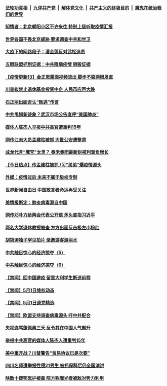 ####  [法轮功真相](../../../../basic/blob/master/README.md?t=05031501) &nbsp;|&nbsp; [九评共产党](../../../../9ping.md/blob/master/README.md?t=05031501) &nbsp;|&nbsp; [解体党文化](../../../../jtdwh.md/blob/master/README.md?t=05031501)  &nbsp;|&nbsp; [共产主义的终极目的](../../../../gczydzjmd.md/blob/master/README.md?t=05031501) &nbsp;|&nbsp; [魔鬼在统治我们的世界](../../../../mgztzwmdsj.md/blob/master/README.md?t=05031501) 

#### [知情者：北京朝阳小区不许来往 特别上级听取疫情汇报](../pages/prog204/a102837635.md?t=05031501) 

#### [世界各国不畏北京威胁 要求调查中共和世卫](../pages/prog204/a102837612.md?t=05031501) 

#### [大疫下的网路段子：潘金莲反对武松追责](../pages/prog204/a102837585.md?t=05031501) 

#### [五眼联盟抓到证据：中共隐瞒疫情 销毁证据](../pages/prog204/a102837560.md?t=05031501) 

#### [【疫情更新13】金正恩露面视频流出 脚步不稳两眼发直](../pages/prog204/a102832541.md?t=05031501) 

#### [川普拟禁止退休基金投资中企 人民币应声大跌](../pages/prog204/a102837364.md?t=05031501) 

#### [石正丽出面否认“叛逃”传言](../pages/prog204/a102837353.md?t=05031501) 

#### [中共甩锅新迹象？武汉市场公告直呼“美国肺炎”](../pages/prog204/a102837337.md?t=05031501) 

#### [媒体人陈杰人举报中共高官遭重判15年](../pages/prog204/a102837250.md?t=05031501) 

#### [网传江派大员孟建柱被抓 大批公安遭整肃](../pages/prog204/a102837217.md?t=05031501) 

#### [成龙代言“魔咒”太灵？ 泰禾集团最新财报利润负增长](../pages/prog204/a102837183.md?t=05031501) 

#### [【今日热点】传孟建柱被抓 /习“弟弟”爆疫情源头](../pages/prog204/a102837081.md?t=05031501) 

#### [外媒：疫情过后 未来不属于极权专制](../pages/prog204/a102837090.md?t=05031501) 

#### [世界新闻自由日 中国敢言者命运再受关注](../pages/prog204/a102837005.md?t=05031501) 

#### [美情报断定：肺炎病毒源自中国](../pages/prog204/a102836947.md?t=05031501) 

#### [网传邓朴方给两会代表公开信 矛头直指习近平](../pages/prog204/a102836936.md?t=05031501) 

#### [两名大学退休教授被查 方方出面反击极左小粉红](../pages/prog204/a102836922.md?t=05031501) 

#### [胡锦涛独子罕见拍片 亲邀游客游丽水](../pages/prog204/a102836881.md?t=05031501) 

#### [中共触目惊心的经济掠夺（5）](../pages/prog204/a102836867.md?t=05031501) 

#### [中共触目惊心的经济掠夺（6）](../pages/prog204/a102836878.md?t=05031501) 

#### [【禁闻】回中国避疫  留意大利学生断送前程](../pages/prog204/a102836739.md?t=05031501) 

#### [【禁闻】5月1日维权动态](../pages/prog204/a102836721.md?t=05031501) 

#### [【禁闻】5月1日退党精选](../pages/prog204/a102836725.md?t=05031501) 

#### [【禁闻】欧盟支持调查病毒源头 吁中共配合](../pages/prog204/a102836627.md?t=05031501) 

#### [央视连骂蓬佩奥三天  反令其在中国人气飙升](../pages/prog204/a102836604.md?t=05031501) 

#### [举报中共高官的媒体人陈杰人遭重判15年](../pages/prog204/a102836597.md?t=05031501) 

#### [美中重开战？川普警告“贸易协议已是次要”](../pages/prog204/a102836555.md?t=05031501) 

#### [四川名师遭举报性侵21男生 被抓保释后仍全国演讲](../pages/prog204/a102836521.md?t=05031501) 

#### [陕数十援鄂医护被裁 院方称曝光者被敌对势力利用](../pages/prog204/a102836531.md?t=05031501) 

